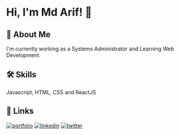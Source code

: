 # Hi, I'm Md Arif! 👋

## 🚀 About Me

I'm currently working as a Systems Administrator
and Learning Web Development.

## 🛠 Skills

Javascript, HTML, CSS and ReactJS

## 🔗 Links

[![portfolio](https://img.shields.io/badge/my_portfolio-000?style=for-the-badge&logo=ko-fi&logoColor=white)](https://mdarif.netlify.app/)
[![linkedin](https://img.shields.io/badge/linkedin-0A66C2?style=for-the-badge&logo=linkedin&logoColor=white)](https://www.linkedin.com/in/mdarifdev/)
[![twitter](https://img.shields.io/badge/twitter-1DA1F2?style=for-the-badge&logo=twitter&logoColor=white)](https://twitter.com/mdarifdev)
